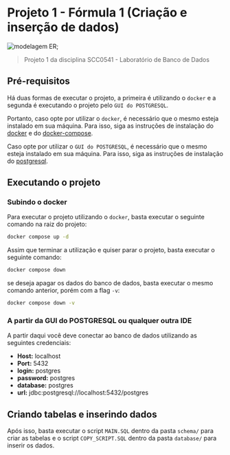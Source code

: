 # Projeto 1 - Fórmula 1 (Criação e inserção de dados)

![modelagem ER](https://i.imgur.com/qJXBMHG.png);
> Projeto 1 da disciplina SCC0541 - Laboratório de Banco de Dados

## Pré-requisitos

Há duas formas de executar o projeto, a primeira é utilizando o `docker` e a segunda é executando o projeto pelo `GUI do POSTGRESQL`.

Portanto, caso opte por utilizar o `docker`, é necessário que o mesmo esteja instalado em sua máquina. Para isso, siga as instruções de instalação do [docker](https://docs.docker.com/engine/install/) e do [docker-compose](https://docs.docker.com/compose/install/).

Caso opte por utilizar o `GUI do POSTGRESQL`, é necessário que o mesmo esteja instalado em sua máquina. Para isso, siga as instruções de instalação do [postgresql](https://www.postgresql.org/download/).

## Executando o projeto

### Subindo o docker

Para executar o projeto utilizando o `docker`, basta executar o seguinte comando na raiz do projeto:

```bash
docker compose up -d
```

Assim que terminar a utilização e quiser parar o projeto, basta executar o seguinte comando:

```bash
docker compose down
```

se deseja apagar os dados do banco de dados, basta executar o mesmo comando anterior, porém com a flag `-v`:

```bash
docker compose down -v
```

### A partir da GUI do POSTGRESQL ou qualquer outra IDE

A partir daqui você deve conectar ao banco de dados utilizando as seguintes credenciais:

- **Host:** localhost
- **Port:** 5432
- **login:** postgres
- **password:** postgres
- **database:** postgres
- **url:** jdbc:postgresql://localhost:5432/postgres

## Criando tabelas e inserindo dados

Após isso, basta executar o script `MAIN.SQL` dentro da pasta `schema/` para criar as tabelas e o script `COPY_SCRIPT.SQL` dentro da pasta `database/` para inserir os dados.
